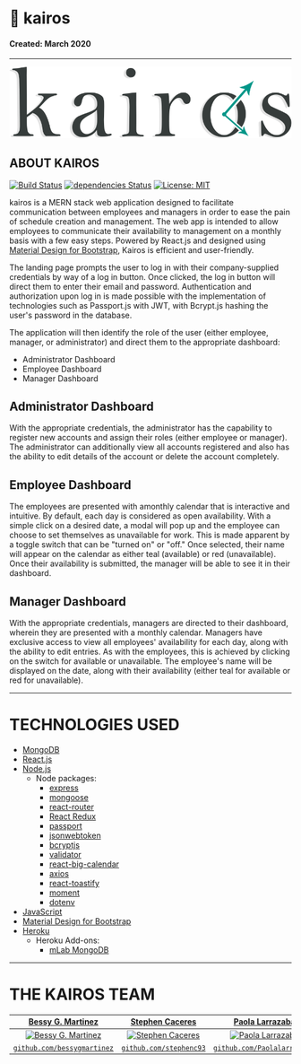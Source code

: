 # :date: kairos
#### Created: March 2020
---

![alt text](https://raw.githubusercontent.com/bessygmartinez/kairos/master/client/public/img/kairos_logo.png "kairos logo")

## ABOUT KAIROS
[![Build Status](https://travis-ci.com/bessygmartinez/kairos.svg?branch=master)](https://travis-ci.com/bessygmartinez/kairos)
[![dependencies Status](https://david-dm.org/expressjs/express/status.svg)](https://david-dm.org/expressjs/express)
[![License: MIT](https://img.shields.io/badge/License-MIT-yellow.svg)](https://opensource.org/licenses/MIT)

kairos is a MERN stack web application designed to facilitate communication between employees and managers in order to ease the pain of schedule creation and management. The web app is intended to allow employees to communicate their availability to management on a monthly basis with a few easy steps. Powered by React.js and designed using [Material Design for Bootstrap](https://fezvrasta.github.io/bootstrap-material-design/), Kairos is efficient and user-friendly.

The landing page prompts the user to log in with their company-supplied credentials by way of a log in button. Once clicked, the log in button will direct them to enter their email and password. Authentication and authorization upon log in is made possible with the implementation of technologies such as Passport.js with JWT, with Bcrypt.js hashing the user's password in the database.

The application will then identify the role of the user (either employee, manager, or administrator) and direct them to the appropriate dashboard:

* Administrator Dashboard
* Employee Dashboard
* Manager Dashboard

## Administrator Dashboard

With the appropriate credentials, the administrator has the capability to register new accounts and assign their roles (either employee or manager). The administrator can additionally view all accounts registered and also has the ability to edit details of the account or delete the account completely.

## Employee Dashboard

The employees are presented with amonthly calendar that is interactive and intuitive. By default, each day is considered as open availability. With a simple click on a desired date, a modal will pop up and the employee can choose to set themselves as unavailable for work. This is made apparent by a toggle switch that can be "turned on" or "off." Once selected, their name will appear on the calendar as either teal (available) or red (unavailable). Once their availability is submitted, the manager will be able to see it in their dashboard.

## Manager Dashboard
With the appropriate credentials, managers are directed to their dashboard, wherein they are presented with a monthly calendar. Managers have exclusive access to view all employees' availability for each day, along with the ability to edit entries. As with the employees, this is achieved by clicking on the switch for available or unavailable. The employee's name will be displayed on the date, along with their availability (either teal for available or red for unavailable).

---

# TECHNOLOGIES USED
  * [MongoDB](https://www.mongodb.com/)
  * [React.js](https://reactjs.org/)
  * [Node.js](https://nodejs.org/en/)
      * Node packages:
        * [express](https://www.npmjs.com/package/express)
        * [mongoose](https://www.npmjs.com/package/mongoose)
        * [react-router](https://www.npmjs.com/package/react-router)
        * [React Redux](https://www.npmjs.com/package/react-redux)
        * [passport](https://www.npmjs.com/package/passport)
        * [jsonwebtoken](https://www.npmjs.com/package/jsonwebtoken)
        * [bcryptjs](https://www.npmjs.com/package/bcryptjs)
        * [validator](https://www.npmjs.com/package/validator)
        * [react-big-calendar](https://www.npmjs.com/package/react-big-calendar)
        * [axios](https://www.npmjs.com/package/axios)
        * [react-toastify](https://www.npmjs.com/package/react-toastify)
        * [moment](https://www.npmjs.com/package/moment)
        * [dotenv](https://www.npmjs.com/package/dotenv)
  * [JavaScript](https://www.javascript.com/)
  * [Material Design for Bootstrap](https://fezvrasta.github.io/bootstrap-material-design/)
  * [Heroku](http://www.heroku.com)
      * Heroku Add-ons:
        * [mLab MongoDB](https://elements.heroku.com/addons/mongolab)
 --- 
 
 # THE KAIROS TEAM
 | <a href="https://github.com/bessygmartinez" target="_blank">**Bessy G. Martinez**</a> | <a href="https://github.com/stephenc93" target="_blank">**Stephen Caceres**</a> | <a href="https://github.com/Paolalarrazabal" target="_blank">**Paola Larrazabal**</a> |
| :---: |:---:| :---:|
| [![Bessy G. Martinez](https://avatars2.githubusercontent.com/u/54027046?s=460&u=ca19e69c9d5ff747d3cf3786fc4e2d9852a7f859&v=4?s=200)](https://github.com/bessygmartinez)    | [![Stephen Caceres](https://avatars0.githubusercontent.com/u/54186983?s=460&v=4&s=200)](https://github.com/stephenc93) | [![Paola Larrazabal](https://avatars2.githubusercontent.com/u/54810251?s=460&u=0dc9cc9d9c4031ffa60c59d6e87ee461a3caa9f5&v=4&s=200)](https://github.com/Paolalarrazabal)  |
| <a href="https://github.com/bessygmartinez" target="_blank">`github.com/bessygmartinez`</a> | <a href="https://github.com/stephenc93" target="_blank">`github.com/stephenc93`</a> | <a href="https://github.com/Paolalarrazabal" target="_blank">`github.com/Paolalarrazabal`</a> |
